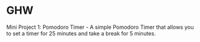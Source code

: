 # GHW
Mini Project 1: Pomodoro Timer - A simple Pomodoro Timer that allows you to set a timer for 25 minutes and take a break for 5 minutes.
